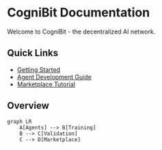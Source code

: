 # CogniBit Documentation

Welcome to CogniBit - the decentralized AI network.

## Quick Links

- [Getting Started](introduction)
- [Agent Development Guide](agent-network)
- [Marketplace Tutorial](marketplace)

## Overview

```mermaid
graph LR
    A[Agents] --> B[Training]
    B --> C[Validation]
    C --> D[Marketplace]

